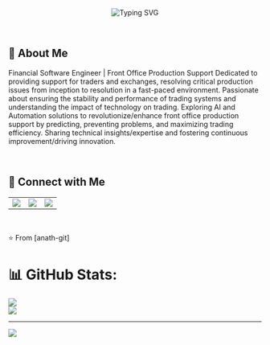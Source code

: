 <div align="center">
  <img src="https://readme-typing-svg.herokuapp.com/?lines=Hello,+I'm+Apurba+Nath!+Welcome!&font=Fira+Code&size=28&pause=250&width=600&height=50&color=1589F0" alt="Typing SVG" />
</div>

<br> <!-- Add a line break for visual spacing -->

## 👋 About Me
Financial Software Engineer | Front Office Production Support
Dedicated to providing support for traders and exchanges, resolving critical production issues from inception to resolution in a fast-paced environment. Passionate about ensuring the stability and performance of trading systems and understanding the impact of technology on trading. Exploring AI and Automation solutions to revolutionize/enhance front office production support by predicting, preventing problems, and maximizing trading efficiency. Sharing technical insights/expertise and fostering continuous improvement/driving innovation.


<br> <!-- Add a line break for visual spacing -->

## 🔗 Connect with Me

<table>
  <tr>
    <td align="center">
      <a href="https://www.linkedin.com/in/apurba-nath-90b49945/"><img src="https://img.shields.io/badge/LinkedIn-%230077B5.svg?style=for-the-badge&logo=linkedin&logoColor=white"></a>
    </td>
    <td align="center">
      <a href="mailto:apurba.nath@gmail.com"><img src="https://img.shields.io/badge/Email-000?style=for-the-badge&logo=gmail&logoColor=red"></a>
    </td>
    <td align="center">
      <a href="https://anath-git.github.io/my-skills-website/"><img src="https://img.shields.io/badge/My Profile-74aa9c?style=for-the-badge&logo=globe&logoColor=white"></a>
    </td>
  </tr>
</table>

<br> <!-- Add a line break for visual spacing -->

⭐️ From [anath-git]
# 📊 GitHub Stats:
![](https://github-readme-stats.vercel.app/api?username=anath-git&theme=dark&hide_border=false&include_all_commits=true&count_private=false)<br/>
![](https://nirzak-streak-stats.vercel.app/?user=anath-git&theme=dark&hide_border=false)<br/>


---
[![](https://visitcount.itsvg.in/api?id=anath-git&icon=0&color=0)](https://visitcount.itsvg.in)

<!-- Proudly created with GPRM ( https://gprm.itsvg.in ) -->
